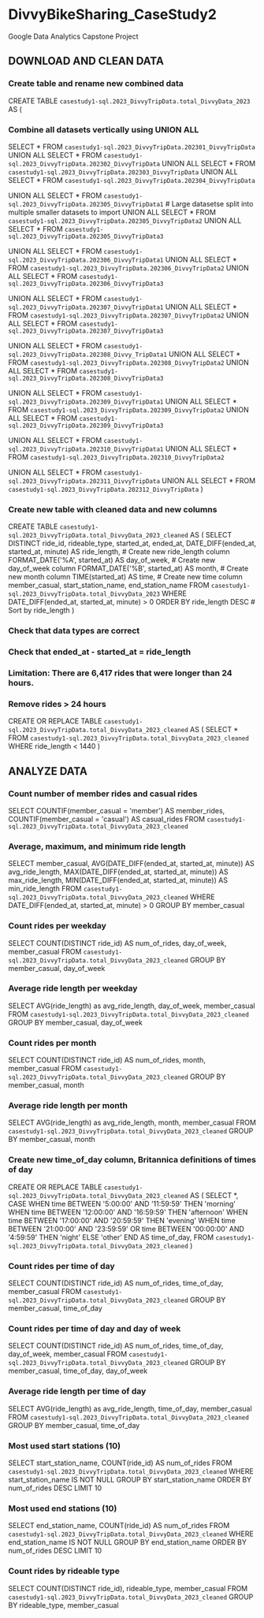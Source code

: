# DivvyBikeSharing_CaseStudy2
Google Data Analytics Capstone Project


## DOWNLOAD AND CLEAN DATA

### Create table and rename new combined data
CREATE TABLE `casestudy1-sql.2023_DivvyTripData.total_DivvyData_2023` AS (

### Combine all datasets vertically using UNION ALL
SELECT *
FROM `casestudy1-sql.2023_DivvyTripData.202301_DivvyTripData` 
UNION ALL
SELECT *
FROM `casestudy1-sql.2023_DivvyTripData.202302_DivvyTripData` 
UNION ALL
SELECT *
FROM `casestudy1-sql.2023_DivvyTripData.202303_DivvyTripData`
UNION ALL 
SELECT *
FROM `casestudy1-sql.2023_DivvyTripData.202304_DivvyTripData`

UNION ALL 
SELECT *
FROM `casestudy1-sql.2023_DivvyTripData.202305_DivvyTripData1` # Large datasetse split into multiple smaller datasets to import
UNION ALL 
SELECT *
FROM `casestudy1-sql.2023_DivvyTripData.202305_DivvyTripData2`
UNION ALL 
SELECT *
FROM `casestudy1-sql.2023_DivvyTripData.202305_DivvyTripData3`

UNION ALL 
SELECT *
FROM `casestudy1-sql.2023_DivvyTripData.202306_DivvyTripData1`
UNION ALL 
SELECT *
FROM `casestudy1-sql.2023_DivvyTripData.202306_DivvyTripData2`
UNION ALL 
SELECT *
FROM `casestudy1-sql.2023_DivvyTripData.202306_DivvyTripData3`

UNION ALL 
SELECT *
FROM `casestudy1-sql.2023_DivvyTripData.202307_DivvyTripData1`
UNION ALL 
SELECT *
FROM `casestudy1-sql.2023_DivvyTripData.202307_DivvyTripData2`
UNION ALL 
SELECT *
FROM `casestudy1-sql.2023_DivvyTripData.202307_DivvyTripData3`

UNION ALL 
SELECT *
FROM `casestudy1-sql.2023_DivvyTripData.202308_Divvy_TripData1`
UNION ALL 
SELECT *
FROM `casestudy1-sql.2023_DivvyTripData.202308_DivvyTripData2`
UNION ALL 
SELECT *
FROM `casestudy1-sql.2023_DivvyTripData.202308_DivvyTripData3`

UNION ALL 
SELECT *
FROM `casestudy1-sql.2023_DivvyTripData.202309_DivvyTripData1`
UNION ALL 
SELECT *
FROM `casestudy1-sql.2023_DivvyTripData.202309_DivvyTripData2`
UNION ALL 
SELECT *
FROM `casestudy1-sql.2023_DivvyTripData.202309_DivvyTripData3`

UNION ALL 
SELECT *
FROM `casestudy1-sql.2023_DivvyTripData.202310_DivvyTripData1`
UNION ALL 
SELECT *
FROM `casestudy1-sql.2023_DivvyTripData.202310_DivvyTripData2`

UNION ALL
SELECT *
FROM `casestudy1-sql.2023_DivvyTripData.202311_DivvyTripData`
UNION ALL
SELECT *
FROM `casestudy1-sql.2023_DivvyTripData.202312_DivvyTripData`
)

### Create new table with cleaned data and new columns
CREATE TABLE `casestudy1-sql.2023_DivvyTripData.total_DivvyData_2023_cleaned` AS (
SELECT 
  DISTINCT ride_id,
  rideable_type,
  started_at,
  ended_at,
  DATE_DIFF(ended_at, started_at, minute) AS ride_length, # Create new ride_length column
  FORMAT_DATE('%A', started_at) AS day_of_week, # Create new day_of_week column
  FORMAT_DATE('%B', started_at) AS month, # Create new month column
  TIME(started_at) AS time, # Create new time column
  member_casual,
  start_station_name,
  end_station_name
FROM `casestudy1-sql.2023_DivvyTripData.total_DivvyData_2023`
WHERE DATE_DIFF(ended_at, started_at, minute) > 0
ORDER BY ride_length DESC # Sort by ride_length 
)
### Check that data types are correct
### Check that ended_at - started_at = ride_length

### Limitation: There are 6,417 rides that were longer than 24 hours.
### Remove rides > 24 hours 
CREATE OR REPLACE TABLE `casestudy1-sql.2023_DivvyTripData.total_DivvyData_2023_cleaned` AS (
SELECT *
FROM `casestudy1-sql.2023_DivvyTripData.total_DivvyData_2023_cleaned`
WHERE ride_length < 1440
)

## ANALYZE DATA
### Count number of member rides and casual rides
SELECT
  COUNTIF(member_casual = 'member') AS member_rides,
  COUNTIF(member_casual = 'casual') AS casual_rides
FROM `casestudy1-sql.2023_DivvyTripData.total_DivvyData_2023_cleaned`

### Average, maximum, and minimum  ride length
SELECT 
  member_casual,
  AVG(DATE_DIFF(ended_at, started_at, minute)) AS avg_ride_length,
  MAX(DATE_DIFF(ended_at, started_at, minute)) AS max_ride_length,
  MIN(DATE_DIFF(ended_at, started_at, minute)) AS min_ride_length
FROM `casestudy1-sql.2023_DivvyTripData.total_DivvyData_2023_cleaned`
WHERE DATE_DIFF(ended_at, started_at, minute) > 0 
GROUP BY member_casual

### Count rides per weekday
SELECT
  COUNT(DISTINCT ride_id) AS num_of_rides,
  day_of_week,
  member_casual 
FROM `casestudy1-sql.2023_DivvyTripData.total_DivvyData_2023_cleaned`
GROUP BY member_casual, day_of_week

### Average ride length per weekday
SELECT 
  AVG(ride_length) as avg_ride_length,
  day_of_week,
  member_casual
FROM `casestudy1-sql.2023_DivvyTripData.total_DivvyData_2023_cleaned`
GROUP BY member_casual, day_of_week

### Count rides per month
SELECT
  COUNT(DISTINCT ride_id) AS num_of_rides,
  month,
  member_casual 
FROM `casestudy1-sql.2023_DivvyTripData.total_DivvyData_2023_cleaned`
GROUP BY member_casual, month

### Average ride length per month
SELECT 
  AVG(ride_length) as avg_ride_length,
  month,
  member_casual
FROM `casestudy1-sql.2023_DivvyTripData.total_DivvyData_2023_cleaned`
GROUP BY member_casual, month

### Create new time_of_day column, Britannica definitions of times of day
 CREATE OR REPLACE TABLE `casestudy1-sql.2023_DivvyTripData.total_DivvyData_2023_cleaned` AS (
 SELECT
  *, 
  CASE 
  WHEN time BETWEEN '5:00:00' AND '11:59:59' THEN 'morning'
  WHEN time BETWEEN '12:00:00' AND '16:59:59' THEN 'afternoon'
  WHEN time BETWEEN '17:00:00' AND '20:59:59' THEN 'evening'
  WHEN time BETWEEN '21:00:00' AND '23:59:59' OR time BETWEEN '00:00:00' AND '4:59:59' THEN 'night'
  ELSE 'other'
  END AS time_of_day,
FROM `casestudy1-sql.2023_DivvyTripData.total_DivvyData_2023_cleaned`
 )

### Count rides per time of day
SELECT
  COUNT(DISTINCT ride_id) AS num_of_rides,
  time_of_day,
  member_casual 
FROM `casestudy1-sql.2023_DivvyTripData.total_DivvyData_2023_cleaned`
GROUP BY member_casual, time_of_day

### Count rides per time of day and day of week
SELECT
  COUNT(DISTINCT ride_id) AS num_of_rides,
  time_of_day,
  day_of_week,
  member_casual 
FROM `casestudy1-sql.2023_DivvyTripData.total_DivvyData_2023_cleaned`
GROUP BY member_casual, time_of_day, day_of_week

### Average ride length per time of day
SELECT 
  AVG(ride_length) as avg_ride_length,
  time_of_day,
  member_casual
FROM `casestudy1-sql.2023_DivvyTripData.total_DivvyData_2023_cleaned`
GROUP BY member_casual, time_of_day

### Most used start stations (10)
SELECT 
  start_station_name,
  COUNT(ride_id) AS num_of_rides
FROM `casestudy1-sql.2023_DivvyTripData.total_DivvyData_2023_cleaned`
WHERE start_station_name IS NOT NULL
GROUP BY start_station_name
ORDER BY num_of_rides DESC
LIMIT 10

### Most used end stations (10)
SELECT 
  end_station_name,
  COUNT(ride_id) AS num_of_rides
FROM `casestudy1-sql.2023_DivvyTripData.total_DivvyData_2023_cleaned`
WHERE end_station_name IS NOT NULL
GROUP BY end_station_name
ORDER BY num_of_rides DESC
LIMIT 10

### Count rides by rideable type
SELECT 
  COUNT(DISTINCT ride_id),
  rideable_type,
  member_casual
FROM `casestudy1-sql.2023_DivvyTripData.total_DivvyData_2023_cleaned`
GROUP BY rideable_type, member_casual
